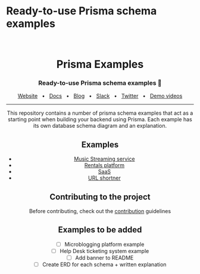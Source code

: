 # Ready-to-use Prisma schema examples

<br />

<div align="center">
  <h1>Prisma Examples</h1>
  <p><h3 align="center">Ready-to-use Prisma schema examples 🚀</h3></p>
  <a href="https://www.prisma.io/">Website</a>
  <span>&nbsp;&nbsp;•&nbsp;&nbsp;</span>
  <a href="https://www.prisma.io/docs/">Docs</a>
  <span>&nbsp;&nbsp;•&nbsp;&nbsp;</span>
  <a href="https://www.prisma.io/blog">Blog</a>
  <span>&nbsp;&nbsp;•&nbsp;&nbsp;</span>
  <a href="https://slack.prisma.io/">Slack</a>
  <span>&nbsp;&nbsp;•&nbsp;&nbsp;</span>
  <a href="https://twitter.com/prisma">Twitter</a>
  <span>&nbsp;&nbsp;•&nbsp;&nbsp;</span>
  <a href="https://www.youtube.com/watch?v=0RhtQgIs-TE&list=PLn2e1F9Rfr6k9PnR_figWOcSHgc_erDr5&index=1">Demo videos</a>
</div>

<hr>

<div align="center">

This repository contains a number of prisma schema examples that act as a starting point when building your backend using Prisma. Each example has its own database schema diagram and an explanation.

## Examples

- [Music Streaming service]()   
- [Rentals platform]()
- [SaaS]()
- [URL shortner]()


## Contributing to the project

Before contributing, check out the [contribution](https://github.com/prisma/prisma-schema-examples/blob/main/contributing.md) guidelines  
## Examples to  be added
- [ ] Microblogging platform example
- [ ] Help Desk ticketing system example
- [ ] Add banner to README
- [ ] Create ERD for each schema + written explanation
